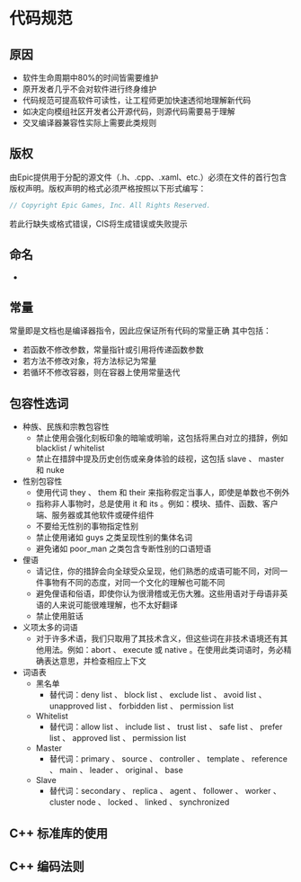 # 代码规范

## 原因

- 软件生命周期中80%的时间皆需要维护
- 原开发者几乎不会对软件进行终身维护
- 代码规范可提高软件可读性，让工程师更加快速透彻地理解新代码
- 如决定向模组社区开发者公开源代码，则源代码需要易于理解
- 交叉编译器兼容性实际上需要此类规则

## 版权

由Epic提供用于分配的源文件（.h、.cpp、.xaml、etc.）必须在文件的首行包含版权声明。版权声明的格式必须严格按照以下形式编写：

```cpp
// Copyright Epic Games, Inc. All Rights Reserved.
```

若此行缺失或格式错误，CIS将生成错误或失败提示

## 命名

- 


## 常量

常量即是文档也是编译器指令，因此应保证所有代码的常量正确
其中包括：

- 若函数不修改参数，常量指针或引用将传递函数参数
- 若方法不修改对象，将方法标记为常量
- 若循环不修改容器，则在容器上使用常量迭代

## 包容性选词

- 种族、民族和宗教包容性
    - 禁止使用会强化刻板印象的暗喻或明喻，这包括将黑白对立的措辞，例如 blacklist / whitelist 
    - 禁止在措辞中提及历史创伤或亲身体验的歧视，这包括 slave 、 master 和 nuke
- 性别包容性
    - 使用代词 they 、 them 和 their 来指称假定当事人，即使是单数也不例外
    - 指称非人事物时，总是使用 it 和 its 。例如：模块、插件、函数、客户端、服务器或其他软件或硬件组件
    - 不要给无性别的事物指定性别
    - 禁止使用诸如 guys 之类呈现性别的集体名词
    - 避免诸如 poor_man 之类包含专断性别的口语短语
- 俚语
    - 请记住，你的措辞会向全球受众呈现，他们熟悉的成语可能不同，对同一件事物有不同的态度，对同一个文化的理解也可能不同
    - 避免俚语和俗语，即使你认为很滑稽或无伤大雅。这些用语对于母语非英语的人来说可能很难理解，也不太好翻译
    - 禁止使用脏话
- 义项太多的词语
    - 对于许多术语，我们只取用了其技术含义，但这些词在非技术语境还有其他用法。例如：abort 、 execute 或 native 。在使用此类词语时，务必精确表达意思，并检查相应上下文
- 词语表
    - 黑名单
        - 替代词：deny list 、 block list 、 exclude list 、 avoid list 、 unapproved list 、 forbidden list 、 permission list
    - Whitelist
        - 替代词：allow list 、 include list 、 trust list 、 safe list 、 prefer list 、 approved list 、 permission list
    - Master
        - 替代词：primary 、 source 、 controller 、 template 、 reference 、 main 、 leader 、 original 、 base
    - Slave
        - 替代词：secondary 、 replica 、 agent 、 follower 、 worker 、 cluster node 、 locked 、 linked 、 synchronized

## C++ 标准库的使用

## C++ 编码法则
